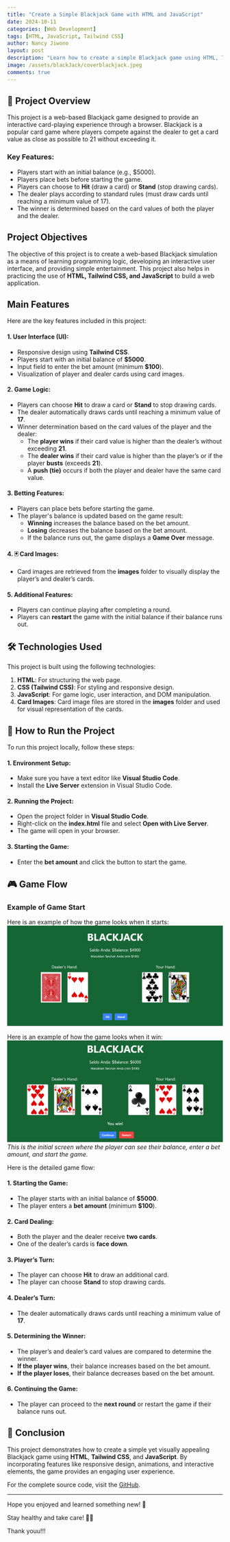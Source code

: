 ```yaml
---
title: "Create a Simple Blackjack Game with HTML and JavaScript"
date: 2024-10-11
categories: [Web Development]
tags: [HTML, JavaScript, Tailwind CSS]
author: Nancy Jiwono
layout: post
description: "Learn how to create a simple Blackjack game using HTML, Tailwind CSS, and JavaScript."
image: /assets/blackJack/coverblackjack.jpeg
comments: true
---
```


## 📖 Project Overview
This project is a web-based Blackjack game designed to provide an interactive card-playing experience through a browser. Blackjack is a popular card game where players compete against the dealer to get a card value as close as possible to 21 without exceeding it.  

### Key Features:
- Players start with an initial balance (e.g., $5000).  
- Players place bets before starting the game.  
- Players can choose to **Hit** (draw a card) or **Stand** (stop drawing cards).  
- The dealer plays according to standard rules (must draw cards until reaching a minimum value of 17).  
- The winner is determined based on the card values of both the player and the dealer.  

## Project Objectives
The objective of this project is to create a web-based Blackjack simulation as a means of learning programming logic, developing an interactive user interface, and providing simple entertainment. This project also helps in practicing the use of **HTML, Tailwind CSS, and JavaScript** to build a web application.

## Main Features
Here are the key features included in this project:  
#### 1. **User Interface (UI):**  
- Responsive design using **Tailwind CSS**.  
- Players start with an initial balance of **$5000**.  
- Input field to enter the bet amount (minimum **$100**).  
- Visualization of player and dealer cards using card images.  

#### 2. **Game Logic:**  
- Players can choose **Hit** to draw a card or **Stand** to stop drawing cards.  
- The dealer automatically draws cards until reaching a minimum value of **17**.  
- Winner determination based on the card values of the player and the dealer:  
  - The **player wins** if their card value is higher than the dealer’s without exceeding **21**.  
  - The **dealer wins** if their card value is higher than the player’s or if the player **busts** (exceeds **21**).  
  - A **push (tie)** occurs if both the player and dealer have the same card value.  

#### 3. **Betting Features:**  
- Players can place bets before starting the game.  
- The player's balance is updated based on the game result:  
  - **Winning** increases the balance based on the bet amount.  
  - **Losing** decreases the balance based on the bet amount.  
  - If the balance runs out, the game displays a **Game Over** message.  

#### 4. 🃏 **Card Images:**  
- Card images are retrieved from the **images** folder to visually display the player’s and dealer’s cards.  

#### 5. **Additional Features:**  
- Players can continue playing after completing a round.  
- Players can **restart** the game with the initial balance if their balance runs out.

## 🛠️ Technologies Used
This project is built using the following technologies:  
1. **HTML**: For structuring the web page.  
2. **CSS (Tailwind CSS)**: For styling and responsive design.  
3. **JavaScript**: For game logic, user interaction, and DOM manipulation.  
4. **Card Images**: Card image files are stored in the **images** folder and used for visual representation of the cards.  

## 🚀 How to Run the Project
To run this project locally, follow these steps:  
#### 1. **Environment Setup:**  
- Make sure you have a text editor like **Visual Studio Code**.  
- Install the **Live Server** extension in Visual Studio Code.  

#### 2. **Running the Project:**  
- Open the project folder in **Visual Studio Code**.  
- Right-click on the **index.html** file and select **Open with Live Server**.  
- The game will open in your browser.  

#### 3. **Starting the Game:**  
- Enter the **bet amount** and click the button to start the game.

## 🎮 Game Flow
### Example of Game Start  
Here is an example of how the game looks when it starts:  
![Game Start Example](/assets/blackJack/play.png)  

Here is an example of how the game looks when it win:  
![Game Win Example](/assets/blackJack/win.png)  
*This is the initial screen where the player can see their balance, enter a bet amount, and start the game.* 

Here is the detailed game flow:  
#### 1. **Starting the Game:**  
- The player starts with an initial balance of **$5000**.  
- The player enters a **bet amount** (minimum **$100**).  

#### 2. **Card Dealing:**  
- Both the player and the dealer receive **two cards**.  
- One of the dealer’s cards is **face down**.  

#### 3. **Player’s Turn:**  
- The player can choose **Hit** to draw an additional card.  
- The player can choose **Stand** to stop drawing cards.  

#### 4. **Dealer’s Turn:**  
- The dealer automatically draws cards until reaching a minimum value of **17**.  

#### 5. **Determining the Winner:**  
- The player’s and dealer’s card values are compared to determine the winner.  
- **If the player wins**, their balance increases based on the bet amount.  
- **If the player loses**, their balance decreases based on the bet amount.  

#### 6. **Continuing the Game:**  
- The player can proceed to the **next round** or restart the game if their balance runs out.

## 🎉 Conclusion  
This project demonstrates how to create a simple yet visually appealing Blackjack game using **HTML**, **Tailwind CSS**, and **JavaScript**. By incorporating features like responsive design, animations, and interactive elements, the game provides an engaging user experience.  

For the complete source code, visit the [GitHub](https://github.com/nancyjwn/Blackjack-Game).

---
Hope you enjoyed and learned something new! 🎉 

Stay healthy and take care! 💪🏻

Thank youu!!! 
